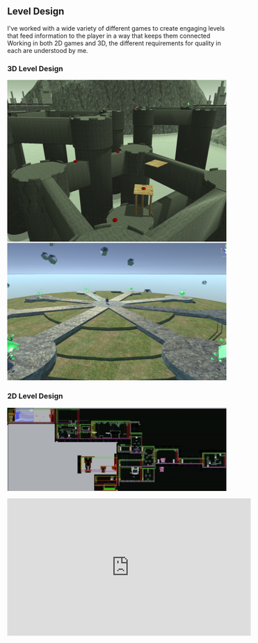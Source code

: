 ## Level Design
I've worked with a wide variety of different games to create engaging levels that feed information to the player in a way that keeps them connected<br>
Working in both 2D games and 3D, the different requirements for quality in each are understood by me.<br>
### 3D Level Design
<img src="images/Castle01.PNG" alt="">
<img src="images/Wheel01.PNG" alt="">

### 2D Level Design
<img src="images/WillfulPigLevel.PNG" alt=""><br>
<iframe width="560" height="315" src="https://www.youtube.com/embed/NfX1IK3OsSQ" frameborder="0" allow="accelerometer; autoplay; encrypted-media; gyroscope; picture-in-picture" allowfullscreen></iframe>
